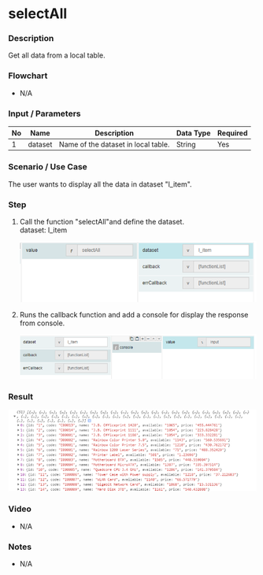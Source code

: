 ﻿# selectAll

### Description

Get all data from a local table.

### Flowchart

- N/A 

### Input / Parameters

| No | Name | Description | Data Type | Required |
| ------ | ------ | ------ |------ | ------ |
| 1 | dataset | Name of the dataset in local table. | String | Yes  |

### Scenario / Use Case

The user wants to display all the data in dataset "l_item".

### Step

1. Call the function "selectAll"and define the        dataset.
   <br>
   dataset: l_item
  
   ![](../../../../document/function/Dataset/selectAll/selectAll-step-1.png?raw=true)
    
2. Runs the callback function and add a console for    display the response from console.
 
   ![](../../../../document/function/Dataset/selectAll/selectAll-step-2.png?raw=true)
    
### Result

 ![](../../../../document/function/Dataset/selectAll/selectAll-result-1.png?raw=true)

### Video

- N/A

<!--[![Video](http://i.imgur.com/Ot5DWAW.png)](https://youtu.be/StTqXEQ2l-Y?t=35s)-->

### Notes

- N/A